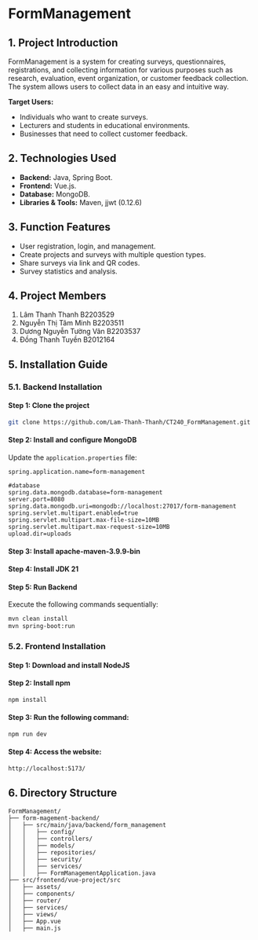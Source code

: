 # FormManagement

## 1. Project Introduction

FormManagement is a system for creating surveys, questionnaires, registrations, and collecting information for various purposes such as research, evaluation, event organization, or customer feedback collection. The system allows users to collect data in an easy and intuitive way.

**Target Users:**

- Individuals who want to create surveys.
- Lecturers and students in educational environments.
- Businesses that need to collect customer feedback.

## 2. Technologies Used

- **Backend:** Java, Spring Boot.
- **Frontend:** Vue.js.
- **Database:** MongoDB.
- **Libraries & Tools:** Maven, jjwt (0.12.6)

## 3. Function Features

- User registration, login, and management.
- Create projects and surveys with multiple question types.
- Share surveys via link and QR codes.
- Survey statistics and analysis.

## 4. Project Members

1. Lâm Thanh Thanh B2203529
2. Nguyễn Thị Tâm Minh B2203511
3. Dương Nguyễn Tường Vân B2203537
4. Đồng Thanh Tuyền B2012164

## 5. Installation Guide

### 5.1. Backend Installation

#### Step 1: Clone the project

```bash
git clone https://github.com/Lam-Thanh-Thanh/CT240_FormManagement.git
```

#### Step 2: Install and configure MongoDB

Update the `application.properties` file:

```properties
spring.application.name=form-management

#database
spring.data.mongodb.database=form-management
server.port=8080
spring.data.mongodb.uri=mongodb://localhost:27017/form-management
spring.servlet.multipart.enabled=true
spring.servlet.multipart.max-file-size=10MB
spring.servlet.multipart.max-request-size=10MB
upload.dir=uploads

```
#### Step 3: Install apache-maven-3.9.9-bin
#### Step 4: Install JDK 21
#### Step 5: Run Backend
Execute the following commands sequentially:
```bash
mvn clean install
mvn spring-boot:run
```

### 5.2. Frontend Installation

#### Step 1: Download and install NodeJS

#### Step 2: Install npm

```bash
npm install
```
#### Step 3: Run the following command:

```bash
npm run dev
```

#### Step 4: Access the website:

```bash
http://localhost:5173/
```

## 6. Directory Structure

```
FormManagement/
├── form-magement-backend/
│   ├── src/main/java/backend/form_management
│   │   ├── config/
│   │   ├── controllers/
│   │   ├── models/
│   │   ├── repositories/
│   │   ├── security/
│   │   ├── services/
│   │   ├── FormManagementApplication.java
├── src/frontend/vue-project/src
│   ├── assets/
│   ├── components/
│   ├── router/
│   ├── services/
│   ├── views/
│   ├── App.vue
│   ├── main.js
```